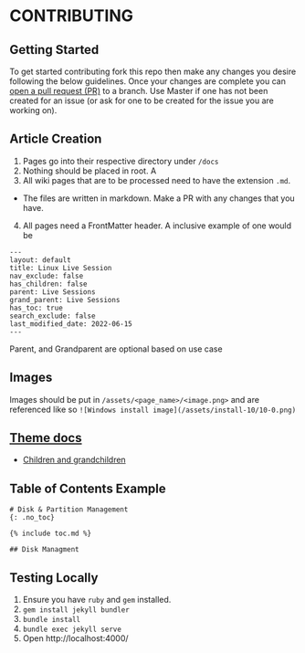 # CONTRIBUTING
## Getting Started
To get started contributing fork this repo then make any changes you desire following the below guidelines. Once your changes are complete you can [open a pull request (PR)](https://docs.github.com/en/pull-requests/collaborating-with-pull-requests/proposing-changes-to-your-work-with-pull-requests/creating-a-pull-request-from-a-fork) to a branch. Use Master if one has not been created for an issue (or ask for one to be created for the issue you are working on).


## Article Creation
1. Pages go into their respective directory under `/docs`
2. Nothing should be placed in root. A
3. All wiki pages that are to be processed need to have the extension `.md`. 
  * The files are written in markdown. Make a PR with any changes that you have.
4. All pages need a FrontMatter header. A inclusive example of one would be
  ```
  ---
  layout: default
  title: Linux Live Session
  nav_exclude: false
  has_children: false
  parent: Live Sessions
  grand_parent: Live Sessions
  has_toc: true
  search_exclude: false
  last_modified_date: 2022-06-15
  ---
  ```
 Parent, and Grandparent are optional based on use case

## Images
Images should be put in `/assets/<page_name>/<image.png>` and are referenced like so `![Windows install image](/assets/install-10/10-0.png)`

## [Theme docs](https://just-the-docs.github.io/just-the-docs/)
* [Children and grandchildren](https://just-the-docs.github.io/just-the-docs/docs/navigation-structure/#pages-with-children)

## Table of Contents Example
```
# Disk & Partition Management
{: .no_toc}

{% include toc.md %}

## Disk Managment
```

## Testing Locally
1. Ensure you have `ruby` and `gem` installed.
2. `gem install jekyll bundler`
3. `bundle install`
4. `bundle exec jekyll serve`
5. Open http://localhost:4000/
